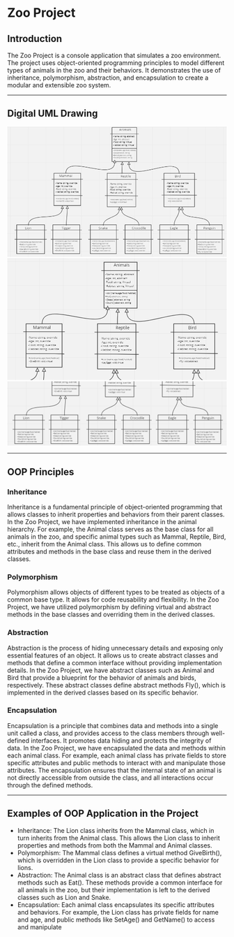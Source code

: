 # Zoo Project

## Introduction

The Zoo Project is a console application that simulates a zoo environment. 
The project uses object-oriented programming principles to model different types of animals in the zoo and their behaviors. 
It demonstrates the use of inheritance, polymorphism, abstraction, and encapsulation to create a modular and extensible zoo system.

--- 

## Digital UML Drawing

![UMlfinal](./Assets/UMLfinal.PNG)
![UMl01](./Assets/UML01.PNG)
![UMl02](./Assets/UML02.PNG)

---

## OOP Principles

### Inheritance
Inheritance is a fundamental principle of object-oriented programming that allows classes to inherit properties and behaviors from their parent classes. In the Zoo Project, we have implemented inheritance in the animal hierarchy. For example, the Animal class serves as the base class for all animals in the zoo, and specific animal types such as Mammal, Reptile, Bird, etc., inherit from the Animal class. This allows us to define common attributes and methods in the base class and reuse them in the derived classes.

### Polymorphism
Polymorphism allows objects of different types to be treated as objects of a common base type. It allows for code reusability and flexibility. In the Zoo Project, we have utilized polymorphism by defining virtual and abstract methods in the base classes and overriding them in the derived classes. 

### Abstraction
Abstraction is the process of hiding unnecessary details and exposing only essential features of an object. It allows us to create abstract classes and methods that define a common interface without providing implementation details. In the Zoo Project, we have abstract classes such as Animal and Bird that provide a blueprint for the behavior of animals and birds, respectively. These abstract classes define abstract methods Fly(), which is implemented in the derived classes based on its specific behavior.

### Encapsulation
Encapsulation is a principle that combines data and methods into a single unit called a class, and provides access to the class members through well-defined interfaces. It promotes data hiding and protects the integrity of data. In the Zoo Project, we have encapsulated the data and methods within each animal class. For example, each animal class has private fields to store specific attributes and public methods to interact with and manipulate those attributes. The encapsulation ensures that the internal state of an animal is not directly accessible from outside the class, and all interactions occur through the defined methods.

---

## Examples of OOP Application in the Project
* Inheritance: The Lion class inherits from the Mammal class, which in turn inherits from the Animal class. This allows the Lion class to inherit properties and methods from both the Mammal and Animal classes.
* Polymorphism: The Mammal class defines a virtual method GiveBirth(), which is overridden in the Lion class to provide a specific behavior for lions.
* Abstraction: The Animal class is an abstract class that defines abstract methods such as Eat(). These methods provide a common interface for all animals in the zoo, but their implementation is left to the derived classes such as Lion and Snake.
* Encapsulation: Each animal class encapsulates its specific attributes and behaviors. For example, the Lion class has private fields for name and age, and public methods like SetAge() and GetName() to access and manipulate
